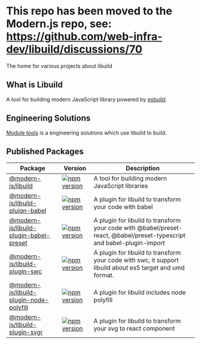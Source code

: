 # This repo has been moved to the Modern.js repo, see: https://github.com/web-infra-dev/libuild/discussions/70

The home for various projects about libuild

## What is Libuild

A tool for building modern JavaScript library powered by [esbuild](https://esbuild.github.io/).

## Engineering Solutions

[Module tools](https://modernjs.dev/module-tools/zh) is a engineering solutions which use libuild to build.

## Published Packages

| Package | Version | Description |
| ------- | ------- | ----------- |
| [@modern-js/libuild](./packages/libuild) | [![npm version](https://badge.fury.io/js/@modern-js%2Flibuild.svg)](https://www.npmjs.com/package/@modern-js/libuild) | A tool for building modern JavaScript libraries
| [@modern-js/libuild-pluign-babel](./packages/libuild-plugin-babel) | [![npm version](https://badge.fury.io/js/@modern-js%2Flibuild-plugin-babel.svg)](https://www.npmjs.com/package/@modern-js/libuild-plugin-babel) | A plugin for libuild to transform your code with babel
| [@modern-js/libuild-plugin-babel-preset](./packages/libuild-plugin-babel-preset) | [![npm version](https://badge.fury.io/js/@modern-js%2Flibuild-plugin-babel-preset.svg)](https://www.npmjs.com/package/@modern-js/libuild-plugin-babel-preset) | A plugin for libuild to transform your code with @babel/preset-react, @babel/preset-typescript and babel-plugin-import
| [@modern-js/libuild-plugin-swc](./packages/libuild-plugin-swc) | [![npm version](https://badge.fury.io/js/@modern-js%2Flibuild-plugin-swc.svg)](https://www.npmjs.com/package/@modern-js/libuild-plugin-swc) | A plugin for libuild to transform your code with swc, it support libuild about es5 target and umd format.
| [@modern-js/libuild-plugin-node-polyfill](./packages/libuild-plugin-node-polyfill) | [![npm version](https://badge.fury.io/js/@modern-js%2Flibuild-plugin-node-polyfill.svg)](https://www.npmjs.com/package/@modern-js/libuild-plugin-node-polyfill) |  A plugin for libuild includes node polyfill
| [@modern-js/libuild-plugin-svgr](./packages/libuild-plugin-svgr) | [![npm version](https://badge.fury.io/js/@modern-js%2Flibuild-plugin-svgr.svg)](https://www.npmjs.com/package/@modern-js/libuild-plugin-svgr) | A plugin for libuild to transform your svg to react component
